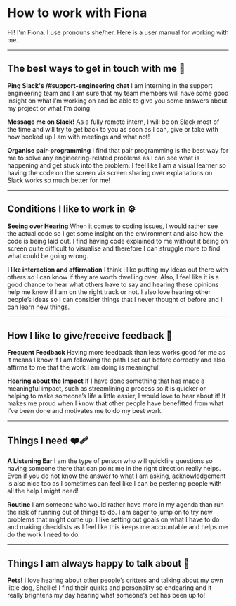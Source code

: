 # How to work with Fiona
Hi! I'm Fiona. I use pronouns she/her. Here is a user manual for working with me.

---

## The best ways to get in touch with me 💬

**Ping Slack's /#support-engineering chat**
I am interning in the support engineering team and I am sure that my team members will have some good insight on what I’m working on and be able to give you some answers about my project or what I’m doing

**Message me on Slack!**
As a fully remote intern, I will be on Slack most of the time and will try to get back to you as soon as I can, give or take with how booked up I am with meetings and what not!

**Organise pair-programming**
I find that pair programming is the best way for me to solve any engineering-related problems as I can see what is happening and get stuck into the problem. I feel like I am a visual learner so having the code on the screen via screen sharing over explanations on Slack works so much better for me!

---

## Conditions I like to work in ⚙️

**Seeing over Hearing**
When it comes to coding issues, I would rather see the actual code so I get some insight on the environment and also how the code is being laid out. I find having code explained to me without it being on screen quite difficult to visualise and therefore I can struggle more to find what could be going wrong.

**I like interaction and affirmation** 
I think I like putting my ideas out there with others so I can know if they are worth dwelling over. Also, I feel like it is a good chance to hear what others have to say and hearing these opinions help me know if I am on the right track or not. I also love hearing other people’s ideas so I can consider things that I never thought of before and I can learn new things. 



---


## How I like to give/receive feedback 📨

**Frequent Feedback**
Having more feedback than less works good for me as it means I know if I am following the path I set out before correctly and also affirms to me that the work I am doing is meaningful!

**Hearing about the Impact**
If I have done something that has made a meaningful impact, such as streamlining a process so it is quicker or helping to make someone’s life a little easier, I would love to hear about it! It makes me proud when I know that other people have benefitted from what I’ve been done and motivates me to do my best work.

---

## Things I need ❤️‍🩹

**A Listening Ear**
I am the type of person who will quickfire questions so having someone there that can point me in the right direction really helps. Even if you do not know the answer to what I am asking, acknowledgement is also nice too as I sometimes can feel like I can be pestering people with all the help I might need! 

**Routine**
I am someone who would rather have more in my agenda than run the risk of running out of things to do. I am eager to jump on to try new problems that might come up. I like setting out goals on what I have to do and making checklists as I feel like this keeps me accountable and helps me do the work I need to do.

---


## Things I am always happy to talk about 🎊

**Pets!**
I love hearing about other people’s critters and talking about my own little dog, Shellie! I find their quirks and personality so endearing and it really brightens my day hearing what someone’s pet has been up to!




<!--
**fio2606/fio2606** is a ✨ _special_ ✨ repository because its `README.md` (this file) appears on your GitHub profile.

Here are some ideas to get you started:

- 🔭 I’m currently working on ...
- 🌱 I’m currently learning ...
- 👯 I’m looking to collaborate on ...
- 🤔 I’m looking for help with ...
- 💬 Ask me about ...
- 📫 How to reach me: ...
- 😄 Pronouns: ...
- ⚡ Fun fact: ...
-->
